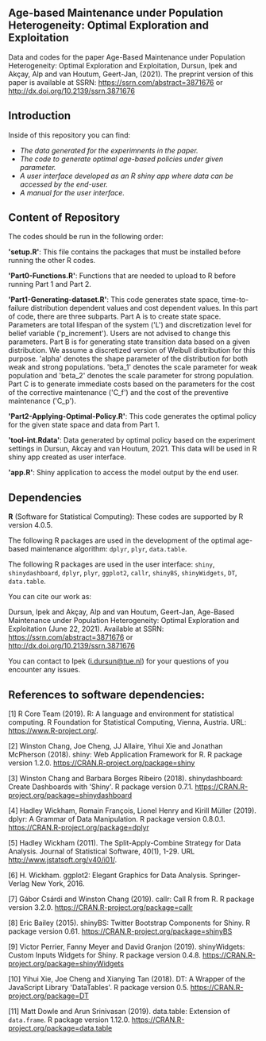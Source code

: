 
## Age-based Maintenance under Population Heterogeneity: Optimal Exploration and Exploitation

Data and codes for the paper Age-Based Maintenance under Population Heterogeneity: Optimal Exploration and Exploitation, Dursun, Ipek and Akçay, Alp and van Houtum, Geert-Jan,  (2021). 
The preprint version of this paper is available at SSRN: https://ssrn.com/abstract=3871676 or http://dx.doi.org/10.2139/ssrn.3871676 

## Introduction
Inside of this repository you can find:
- *The data generated for the experimnents in the paper.*
- *The code to generate optimal age-based policies under given parameter.*
- *A user interface developed as an R shiny app where data can be accessed by the end-user.*
- *A manual for the user interface.*

## Content of Repository

The codes should be run in the following order:

**'setup.R'**: This file contains the packages that must be installed before running the other R codes. 

**'Part0-Functions.R'**: Functions that are needed to upload to R before running Part 1 and Part 2. 

**'Part1-Generating-dataset.R'**: This code generates state space, time-to-failure distribution dependent values and cost dependent values. In this part of code, there are three subparts. Part A is to create state space. Parameters are total lifespan of the system ('L') and discretization level for belief variable ('p_increment'). Users are not advised to change this parameters.
Part B is for generating state transition data based on a given distribution. We assume a discretized version of Weibull distribution for this purpose. 'alpha' denotes the shape parameter of the distribution for both weak and strong populations. 'beta_1' denotes the scale parameter for weak population and 'beta_2' denotes the scale parameter for strong population. Part C is to generate immediate costs based on the parameters for the cost of the corrective maintenance ('C_f') and the cost of the preventive maintenance ('C_p'). 



**'Part2-Applying-Optimal-Policy.R'**: This code generates the optimal policy for the given state space and data from Part 1. 

**'tool-int.Rdata'**: Data generated by optimal policy based on the experiment settings in Dursun, Akcay and van Houtum, 2021. This data will be used in R shiny app created as user interface. 

**'app.R'**: Shiny application to access the model output by the end user. 

## Dependencies

**R** (Software for Statistical Computing): These codes are supported by R version 4.0.5. 

The following R packages are used in the development of the optimal age-based maintenance algorithm:
 `dplyr`, `plyr`, `data.table`. 

The following R packages are used in the user interface: 
`shiny`, `shinydashboard`,  `dplyr`, `plyr`, `ggplot2`, `callr`, `shinyBS`, `shinyWidgets`, `DT`, `data.table`. 

You can cite our work as:

Dursun, Ipek and Akçay, Alp and van Houtum, Geert-Jan, Age-Based Maintenance under Population Heterogeneity: Optimal Exploration and Exploitation (June 22, 2021). Available at SSRN: https://ssrn.com/abstract=3871676 or http://dx.doi.org/10.2139/ssrn.3871676

You can contact to Ipek (i.dursun@tue.nl) for your questions of you encounter any issues.

## References to software dependencies:

[1] R Core Team (2019). R: A language and environment for statistical computing. R Foundation for Statistical Computing, Vienna, Austria. URL: https://www.R-project.org/.

[2] Winston Chang, Joe Cheng, JJ Allaire, Yihui Xie and Jonathan McPherson (2018). shiny: Web Application Framework for R. R package version 1.2.0.
  https://CRAN.R-project.org/package=shiny

[3] Winston Chang and Barbara Borges Ribeiro (2018). shinydashboard: Create Dashboards with 'Shiny'. R package version 0.7.1.  https://CRAN.R-project.org/package=shinydashboard

[4] Hadley Wickham, Romain François, Lionel Henry and Kirill Müller (2019). dplyr: A Grammar of Data Manipulation. R package version 0.8.0.1.
  https://CRAN.R-project.org/package=dplyr

[5] Hadley Wickham (2011). The Split-Apply-Combine Strategy for Data Analysis. Journal of Statistical Software, 40(1), 1-29. URL http://www.jstatsoft.org/v40/i01/.

[6] H. Wickham. ggplot2: Elegant Graphics for Data Analysis. Springer-Verlag New York, 2016.

[7] Gábor Csárdi and Winston Chang (2019). callr: Call R from R. R package version 3.2.0. https://CRAN.R-project.org/package=callr

[8] Eric Bailey (2015). shinyBS: Twitter Bootstrap Components for Shiny. R package version 0.61. https://CRAN.R-project.org/package=shinyBS

[9] Victor Perrier, Fanny Meyer and David Granjon (2019). shinyWidgets: Custom Inputs Widgets for Shiny. R package version 0.4.8.
  https://CRAN.R-project.org/package=shinyWidgets

[10] Yihui Xie, Joe Cheng and Xianying Tan (2018). DT: A Wrapper of the JavaScript Library 'DataTables'. R package version 0.5. https://CRAN.R-project.org/package=DT

[11] Matt Dowle and Arun Srinivasan (2019). data.table: Extension of `data.frame`. R package version 1.12.0. https://CRAN.R-project.org/package=data.table


